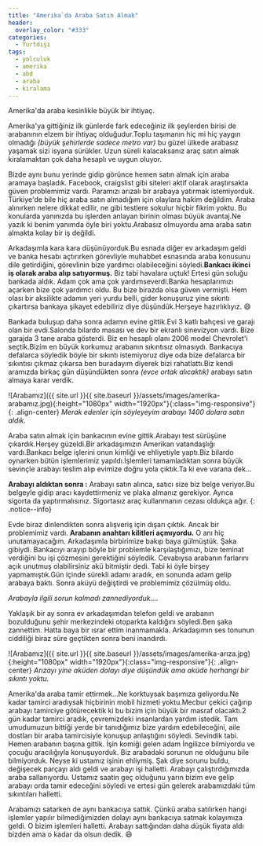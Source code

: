 ```yaml
---
title: "Amerika`da Araba Satın Almak"
header:
  overlay_color: "#333"
categories:
  - Yurtdışı
tags:
  - yolculuk
  - amerika
  - abd
  - araba
  - kiralama
---
```


Amerika'da araba kesinlikle büyük bir ihtiyaç.

Amerika'ya gittiğiniz ilk günlerde fark edeceğiniz ilk şeylerden birisi de arabanının elzem bir ihtiyaç olduğudur.Toplu taşımanın hiç mi hiç yaygın olmadığı *(büyük şehirlerde sadece metro var)* bu güzel ülkede arabasız yaşamak sizi isyana sürükler. Uzun süreli kalacaksanız araç satın almak kiralamaktan çok daha hesaplı ve uygun oluyor.

Bizde aynı bunu yerinde gidip görünce hemen satın almak için araba aramaya başladık. Facebook, craigslist gibi siteleri aktif olarak araştırsakta güven problemimiz vardı. Paramızı arızalı bir arabaya yatırmak istemiyorduk. Türkiye'de bile hiç araba satın almadığım için olaylara hakim değildim. Araba alınırken nelere dikkat edilir, ne gibi testlere sokulur hiçbir fikrim yoktu. Bu konularda yanınızda bu işlerden anlayan birinin olması büyük avantaj.Ne yazık ki benim yanımda öyle biri yoktu.Arabasız olmuyordu ama araba satın almakta kolay bir iş değildi.

Arkadaşımla kara kara düşünüyorduk.Bu esnada diğer ev arkadaşım geldi ve banka hesabı açtırırken görevliyle muhabbet esnasında araba konusunu dile getirdiğini, görevlinin bize yardımcı olabileceğini söyledi.**Bankacı ikinci iş olarak araba alıp satıyormuş.** Biz tabi havalara uçtuk! Ertesi gün soluğu bankada aldık. Adam çok ama çok yardımseverdi.Banka hesaplarımızı açarken bize çok yardımcı oldu. Bu bize birazda olsa güven vermişti. Hem olası bir aksilikte adamın yeri yurdu belli, gider konuşuruz yine sıkıntı çıkartırsa bankaya şikayet edebiliriz diye düşündük.Herşeye hazırlıklıyız. :smile:

Bankada buluşup daha sonra adamın evine gittik.Evi 3 katlı bahçesi ve garajı olan bir evdi.Salonda bilardo masası ve dev bir ekranlı sinevizyon vardı. Bize garajda 3 tane araba gösterdi. Biz en hesaplı olanı 2006 model Chevrolet'i seçtik.Bizim en büyük korkumuz arabanın sıkıntısız olmasıydı. Bankacıya defalarca söyledik böyle bir sıkıntı istemiyoruz diye oda bize defalarca bir sıkıntısı çıkmaz çıkarsa ben buradayım diyerek bizi rahatlattı.Biz kendi aramızda birkaç gün düşündükten sonra *(evce ortak alıcaktık)* arabayı satın almaya karar verdik.

![Arabamız]({{ site.url }}{{ site.baseurl }}/assets/images/amerika-arabamız.jpg){:height="1080px" width="1920px"}{:class="img-responsive"}{: .align-center}
*Merak edenler için söyleyeyim arabayı 1400 dolara satın aldık.*

Araba satın almak için bankacının evine gittik.Arabayı test sürüşüne çıkardık.Herşey güzeldi.Bir arkadaşımızın Amerikan vatandaşlığı vardı.Bankacı belge işlerini onun kimliği ve ehliyetiyle yaptı.Biz bilardo oynarken bütün işlemlerimiz yapıldı.İşlemleri tamamladıktan sonra büyük sevinçle arabayı teslim alıp evimize doğru yola çıktık.Ta ki eve varana dek...

**Arabayı aldıktan sonra :** Arabayı satın alınca, satıcı size biz belge veriyor.Bu belgeyle gidip aracı kaydettirmeniz ve plaka almanız gerekiyor. Ayrıca sigorta da yaptırmalısınız. Sigortasız araç kullanmanın cezası oldukça ağır.
{: .notice--info}

Evde biraz dinlendikten sonra alışveriş için dışarı çıktık. Ancak bir problemimiz vardı. **Arabanın anahtarı kilitleri açmıyordu.** O anı hiç unutamayacağım. Arkadaşımla birbirimize bakıp baya gülmüştük. Şaka gibiydi. Bankacıyı arayıp böyle bir problemle karşılaştığımızı, bize teminat verdiğini bu işi çözmesini gerektiğini söyledik. Cevabıysa arabanın farlarını açık unutmuş olabilirsiniz akü bitmiştir dedi. Tabi ki öyle birşey yapmamıştık.Gün içinde sürekli adamı aradık, en sonunda adam gelip arabaya baktı. Sonra aküyü değiştirdi ve problemimiz çözülmüş oldu.

*Arabayla ilgili sorun kalmadı zannediyorduk....*

Yaklaşık bir ay sonra ev arkadaşımdan telefon geldi ve arabanın bozulduğunu şehir merkezindeki otoparkta kaldığını söyledi.Ben şaka zannettim. Hatta baya bir ısrar ettim inanmamakla. Arkadaşımın ses tonunun ciddiliği biraz süre geçtikten sonra beni inandırdı.

![Arabamız]({{ site.url }}{{ site.baseurl }}/assets/images/amerika-arıza.jpg){:height="1080px" width="1920px"}{:class="img-responsive"}{: .align-center}
*Arızayı yine aküden dolayı diye düşündük ama aküde herhangi bir sıkıntı yoktu.*

Amerika'da araba tamir ettirmek...Ne korktuysak başımıza geliyordu.Ne kadar tamirci aradıysak hiçbirinin mobil hizmeti yoktu.Mecbur çekici çağırıp arabayı tamirciye götürecektik ki bu bizim için büyük bir masraf olacaktı.2 gün kadar tamirci aradık, çevremizdeki insanlardan yardım istedik. Tam umudumuzun bittiği yerde bir tanıdığımız bize yardım edebileceğini, aile dostları bir araba tamircisiyle konuşup anlaştığını söyledi. Sevindik tabi. Hemen arabanın başına gittik. İşin komiği gelen adam İngilizce bilmiyordu ve çocuğu aracılığıyla konuşuyorduk. Biz arabadaki sorunun ne olduğunu bile bilmiyorduk. Neyse ki ustamız işinin ehliymiş. Şak diye sorunu buldu, değişecek parçayı aldı geldi ve arabayı işi halletti. Arabayı çalıştırdığımızda araba sallanıyordu. Ustamız saatin geç olduğunu yarın bizim eve gelip arabayı orda tamir edeceğini söyledi ve ertesi gün gelerek arabamızdaki tüm sıkıntıları halletti.


Arabamızı satarken de aynı bankacıya sattık. Çünkü araba satılırken hangi işlemler yapılır bilmediğimizden dolayı aynı bankacıya satmak kolayımıza geldi. O bizim işlemleri halletti. Arabayı sattığından daha düşük fiyata aldı bizden ama o kadar da olsun dedik. :smile:
